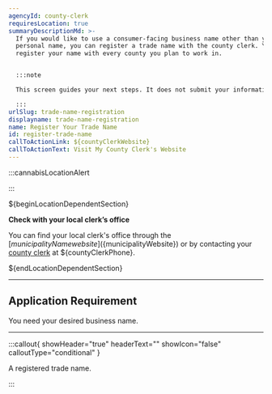 ```yaml
---
agencyId: county-clerk
requiresLocation: true
summaryDescriptionMd: >-
  If you would like to use a consumer-facing business name other than your
  personal name, you can register a trade name with the county clerk. You must
  register your name with every county you plan to work in.


  :::note

  This screen guides your next steps. It does not submit your information for registration.

  :::
urlSlug: trade-name-registration
displayname: trade-name-registration
name: Register Your Trade Name
id: register-trade-name
callToActionLink: ${countyClerkWebsite}
callToActionText: Visit My County Clerk's Website
---
```


:::cannabisLocationAlert

:::

${beginLocationDependentSection}

**Check with your local clerk’s office**

You can find your local clerk's office through the [${municipalityName} website](${municipalityWebsite}) or by contacting your [county clerk](${countyClerkWebsite}) at ${countyClerkPhone}.

${endLocationDependentSection}

---

## Application Requirement

You need your desired business name.

---

:::callout{ showHeader="true" headerText="" showIcon="false" calloutType="conditional" }

A registered trade name.

:::
